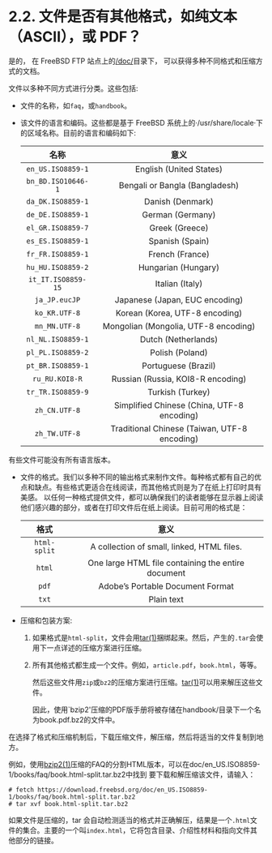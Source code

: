 # 2.2. 文件是否有其他格式，如纯文本（ASCII），或 PDF？

是的， 在 FreeBSD FTP 站点上的[/doc/](https://download.freebsd.org/doc/)目录下， 可以获得多种不同格式和压缩方式的文档。

文件以多种不同方式进行分类。这些包括:

- 文件的名称，如`faq`，或`handbook`。

- 该文件的语言和编码。这些都是基于 FreeBSD 系统上的·/usr/share/locale·下的区域名称。目前的语言和编码如下:

  | 名称               | 意义                                      |
  | :----------------: | :-------------------------------------------:|
  | `en_US.ISO8859-1`  | English (United States)                      |
  | `bn_BD.ISO10646-1` | Bengali or Bangla (Bangladesh)               |
  | `da_DK.ISO8859-1`  | Danish (Denmark)                             |
  | `de_DE.ISO8859-1`  | German (Germany)                             |
  | `el_GR.ISO8859-7`  | Greek (Greece)                               |
  | `es_ES.ISO8859-1`  | Spanish (Spain)                              |
  | `fr_FR.ISO8859-1`  | French (France)                              |
  | `hu_HU.ISO8859-2`  | Hungarian (Hungary)                          |
  | `it_IT.ISO8859-15` | Italian (Italy)                              |
  | `ja_JP.eucJP`      | Japanese (Japan, EUC encoding)               |
  | `ko_KR.UTF-8`      | Korean (Korea, UTF-8 encoding)               |
  | `mn_MN.UTF-8`      | Mongolian (Mongolia, UTF-8 encoding)         |
  | `nl_NL.ISO8859-1`  | Dutch (Netherlands)                          |
  | `pl_PL.ISO8859-2`  | Polish (Poland)                              |
  | `pt_BR.ISO8859-1`  | Portuguese (Brazil)                          |
  | `ru_RU.KOI8-R`     | Russian (Russia, KOI8-R encoding)            |
  | `tr_TR.ISO8859-9`  | Turkish (Turkey)                             |
  | `zh_CN.UTF-8`      | Simplified Chinese (China, UTF-8 encoding)   |
  | `zh_TW.UTF-8`      | Traditional Chinese (Taiwan, UTF-8 encoding) |

有些文件可能没有所有语言版本。

- 文件的格式。我们以多种不同的输出格式来制作文件。每种格式都有自己的优点和缺点。有些格式更适合在线阅读，而其他格式则是为了在纸上打印时具有美感。 以任何一种格式提供文件，都可以确保我们的读者能够在显示器上阅读他们感兴趣的部分，或者在打印文件后在纸上阅读。目前可用的格式是：

  | 格式         | 意义                                          |
  | :----------: | :------------------------------------------------: |
  | `html-split` | A collection of small, linked, HTML files.         |
  | `html`       | One large HTML file containing the entire document |
  | `pdf`        | Adobe’s Portable Document Format                   |
  | `txt`        | Plain text                                         |

- 压缩和包装方案:

  1. 如果格式是`html-split`，文件会用[tar(1)](https://www.freebsd.org/cgi/man.cgi?query=tar&sektion=1&format=html)捆绑起来。然后，产生的`.tar`会使用下一点详述的压缩方案进行压缩。

  2. 所有其他格式都生成一个文件。例如，`article.pdf`，`book.html`，等等。

     然后这些文件用`zip`或`bz2`的压缩方案进行压缩。[tar(1)](https://www.freebsd.org/cgi/man.cgi?query=tar&sektion=1&format=html)可以用来解压这些文件。

     因此，使用`bzip2'压缩的PDF版手册将被存储在handbook/目录下一个名为book.pdf.bz2的文件中。

在选择了格式和压缩机制后，下载压缩文件，解压缩，然后将适当的文件复制到地方。

例如，使用[bzip2(1)](https://www.freebsd.org/cgi/man.cgi?query=bzip2&sektion=1&format=html)压缩的FAQ的分割HTML版本，可以在doc/en_US.ISO8859-1/books/faq/book.html-split.tar.bz2中找到 要下载和解压缩该文件，请输入：

```
# fetch https://download.freebsd.org/doc/en_US.ISO8859-1/books/faq/book.html-split.tar.bz2
# tar xvf book.html-split.tar.bz2
```

如果文件是压缩的，tar 会自动检测适当的格式并正确解压，结果是一个`.html`文件的集合。主要的一个叫`index.html`，它将包含目录、介绍性材料和指向文件其他部分的链接。
